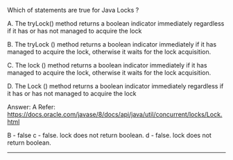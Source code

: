 Which of statements are true for Java Locks ?

A. The tryLock() method returns a boolean indicator immediately regardless if it has or has not managed to acquire the lock

B. The tryLock () method returns a boolean indicator immediately if it has managed to acquire the lock, otherwise it waits for the lock acquisition.

C. The lock () method returns a boolean indicator immediately if it has managed to acquire the lock,
otherwise it waits for the lock acquisition.

D. The Lock () method returns a boolean indicator immediately regardless if it has or has not
managed to acquire the lock

Answer: A
Refer: https://docs.oracle.com/javase/8/docs/api/java/util/concurrent/locks/Lock.html

B - false
c - false. lock does not return boolean.
d - false. lock does not return boolean.

---



